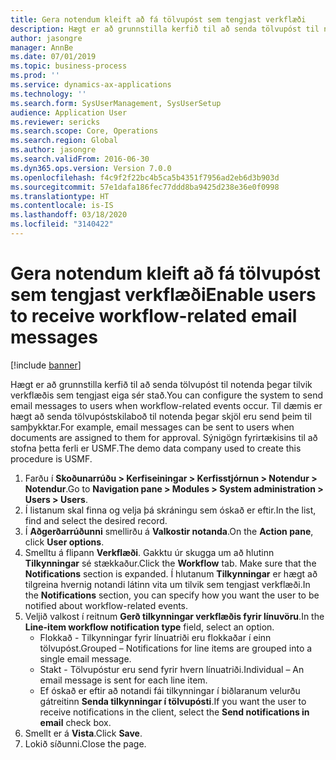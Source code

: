 ```yaml
---
title: Gera notendum kleift að fá tölvupóst sem tengjast verkflæði
description: Hægt er að grunnstilla kerfið til að senda tölvupóst til notenda þegar tilvik verkflæðis sem tengjast eiga sér stað.
author: jasongre
manager: AnnBe
ms.date: 07/01/2019
ms.topic: business-process
ms.prod: ''
ms.service: dynamics-ax-applications
ms.technology: ''
ms.search.form: SysUserManagement, SysUserSetup
audience: Application User
ms.reviewer: sericks
ms.search.scope: Core, Operations
ms.search.region: Global
ms.author: jasongre
ms.search.validFrom: 2016-06-30
ms.dyn365.ops.version: Version 7.0.0
ms.openlocfilehash: f4c9f2f22bc4b5ca5b4351f7956ad2eb6d3b903d
ms.sourcegitcommit: 57e1dafa186fec77ddd8ba9425d238e36e0f0998
ms.translationtype: HT
ms.contentlocale: is-IS
ms.lasthandoff: 03/18/2020
ms.locfileid: "3140422"
---
```

# <a name="enable-users-to-receive-workflow-related-email-messages"></a><span data-ttu-id="41a4a-103">Gera notendum kleift að fá tölvupóst sem tengjast verkflæði</span><span class="sxs-lookup"><span data-stu-id="41a4a-103">Enable users to receive workflow-related email messages</span></span>

[!include [banner](../../includes/banner.md)]

<span data-ttu-id="41a4a-104">Hægt er að grunnstilla kerfið til að senda tölvupóst til notenda þegar tilvik verkflæðis sem tengjast eiga sér stað.</span><span class="sxs-lookup"><span data-stu-id="41a4a-104">You can configure the system to send email messages to users when workflow-related events occur.</span></span> <span data-ttu-id="41a4a-105">Til dæmis er hægt að senda tölvupóstskilaboð til notenda þegar skjöl eru send þeim til samþykktar.</span><span class="sxs-lookup"><span data-stu-id="41a4a-105">For example, email messages can be sent to users when documents are assigned to them for approval.</span></span> <span data-ttu-id="41a4a-106">Sýnigögn fyrirtækisins til að stofna þetta ferli er USMF.</span><span class="sxs-lookup"><span data-stu-id="41a4a-106">The demo data company used to create this procedure is USMF.</span></span>

1. <span data-ttu-id="41a4a-107">Farðu í **Skoðunarrúðu > Kerfiseiningar > Kerfisstjórnun > Notendur > Notendur**.</span><span class="sxs-lookup"><span data-stu-id="41a4a-107">Go to **Navigation pane > Modules > System administration > Users > Users**.</span></span>
2. <span data-ttu-id="41a4a-108">Í listanum skal finna og velja þá skráningu sem óskað er eftir.</span><span class="sxs-lookup"><span data-stu-id="41a4a-108">In the list, find and select the desired record.</span></span>
3. <span data-ttu-id="41a4a-109">Í **Aðgerðarrúðunni** smellirðu á **Valkostir notanda**.</span><span class="sxs-lookup"><span data-stu-id="41a4a-109">On the **Action pane**, click **User options**.</span></span>
4. <span data-ttu-id="41a4a-110">Smelltu á flipann **Verkflæði**. Gakktu úr skugga um að hlutinn **Tilkynningar** sé stækkaður.</span><span class="sxs-lookup"><span data-stu-id="41a4a-110">Click the **Workflow** tab. Make sure that the **Notifications** section is expanded.</span></span> <span data-ttu-id="41a4a-111">Í hlutanum **Tilkynningar** er hægt að tilgreina hvernig notandi látinn vita um tilvik sem tengjast verkflæði.</span><span class="sxs-lookup"><span data-stu-id="41a4a-111">In the **Notifications** section, you can specify how you want the user to be notified about workflow-related events.</span></span>  
5. <span data-ttu-id="41a4a-112">Veljið valkost í reitnum **Gerð tilkynningar verkflæðis fyrir línuvöru**.</span><span class="sxs-lookup"><span data-stu-id="41a4a-112">In the **Line-item workflow notification type** field, select an option.</span></span>
    - <span data-ttu-id="41a4a-113">Flokkað - Tilkynningar fyrir línuatriði eru flokkaðar í einn tölvupóst.</span><span class="sxs-lookup"><span data-stu-id="41a4a-113">Grouped – Notifications for line items are grouped into a single email message.</span></span>
    - <span data-ttu-id="41a4a-114">Stakt - Tölvupóstur eru send fyrir hvern línuatriði.</span><span class="sxs-lookup"><span data-stu-id="41a4a-114">Individual – An email message is sent for each line item.</span></span>  
    - <span data-ttu-id="41a4a-115">Ef óskað er eftir að notandi fái tilkynningar í biðlaranum velurðu gátreitinn **Senda tilkynningar í tölvupósti**.</span><span class="sxs-lookup"><span data-stu-id="41a4a-115">If you want the user to receive notifications in the client, select the **Send notifications in email** check box.</span></span>  
6. <span data-ttu-id="41a4a-116">Smellt er á **Vista**.</span><span class="sxs-lookup"><span data-stu-id="41a4a-116">Click **Save**.</span></span>
7. <span data-ttu-id="41a4a-117">Lokið síðunni.</span><span class="sxs-lookup"><span data-stu-id="41a4a-117">Close the page.</span></span>

